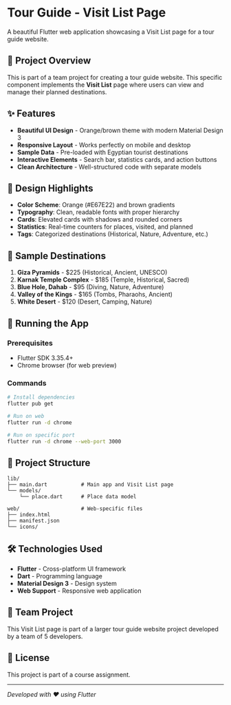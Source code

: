 # Tour Guide - Visit List Page

A beautiful Flutter web application showcasing a Visit List page for a tour guide website.

## 🎯 Project Overview

This is part of a team project for creating a tour guide website. This specific component implements the **Visit List** page where users can view and manage their planned destinations.

## ✨ Features

- **Beautiful UI Design** - Orange/brown theme with modern Material Design 3
- **Responsive Layout** - Works perfectly on mobile and desktop
- **Sample Data** - Pre-loaded with Egyptian tourist destinations
- **Interactive Elements** - Search bar, statistics cards, and action buttons
- **Clean Architecture** - Well-structured code with separate models

## 🎨 Design Highlights

- **Color Scheme**: Orange (#E67E22) and brown gradients
- **Typography**: Clean, readable fonts with proper hierarchy
- **Cards**: Elevated cards with shadows and rounded corners
- **Statistics**: Real-time counters for places, visited, and planned
- **Tags**: Categorized destinations (Historical, Nature, Adventure, etc.)

## 📱 Sample Destinations

1. **Giza Pyramids** - $225 (Historical, Ancient, UNESCO)
2. **Karnak Temple Complex** - $185 (Temple, Historical, Sacred)
3. **Blue Hole, Dahab** - $95 (Diving, Nature, Adventure)
4. **Valley of the Kings** - $165 (Tombs, Pharaohs, Ancient)
5. **White Desert** - $120 (Desert, Camping, Nature)

## 🚀 Running the App

### Prerequisites
- Flutter SDK 3.35.4+
- Chrome browser (for web preview)

### Commands
```bash
# Install dependencies
flutter pub get

# Run on web
flutter run -d chrome

# Run on specific port
flutter run -d chrome --web-port 3000
```

## 📁 Project Structure

```
lib/
├── main.dart           # Main app and Visit List page
└── models/
    └── place.dart      # Place data model

web/                    # Web-specific files
├── index.html
├── manifest.json
└── icons/
```

## 🛠️ Technologies Used

- **Flutter** - Cross-platform UI framework
- **Dart** - Programming language
- **Material Design 3** - Design system
- **Web Support** - Responsive web application

## 👥 Team Project

This Visit List page is part of a larger tour guide website project developed by a team of 5 developers.

## 📄 License

This project is part of a course assignment.

---

*Developed with ❤️ using Flutter*

